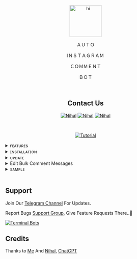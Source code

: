 
<p align="center"> <img src="https://github.com/nihalnihu/AutoIG-CMT/assets/72502160/5f6c0b5a-fbf1-4afa-88df-9386751ca607" alt="hi" width="100" height="100"></p>

<p align="center">
ＡＵＴＯ</p>
<p align="center">
IＮＳＴＡＧＲＡＭ</p>
<p align="center">ＣＯＭＭＥＮＴ</p>
<p align="center">
ＢＯＴ</p>

<br>

<div align="center">
 
## Contact Us

</div>

<p align="center">
 <a href="https://t.me/nihh_all"><img src="https://img.shields.io/badge/Telegram-blue?style=flat-square&logo=telegram&logoSize=auto" alt="Nihal"/></a>
<a href="https://wa.me/919605945309?text=HELLO"><img src="https://img.shields.io/badge/Whatsapp-4CBB17?style=flat-square&logo=whatsapp&logoSize=auto&logoColor=black" alt="Nihal"></a>
<a href="https://www.instagram.com/nihh____al"><img src="https://img.shields.io/badge/Instagram-C13584?style=flat-square&logo=instagram&logoColor=black&logoSize=auto" alt="Nihal"></a>
</p>

 <br>

 <div align="center">
  
[![Tutorial](https://img.shields.io/badge/Tutorial_Video-FF0000?style=for-the-badge&logo=youtube&logoColor=white)](https://youtu.be/Wz8zQseGZR8?si=lVknxaBuJPCQsYZW)
 </div>
 
<details>
 <summary>ғᴇᴀᴛᴜʀᴇs</summary>


##### <br> • sᴇɴᴅ ᴜɴʟɪᴍɪᴛᴇᴅ ᴄᴏᴍᴍᴇɴᴛs: 𝚂𝚎𝚗𝚍 𝚞𝚗𝚕𝚒𝚖𝚒𝚝𝚎𝚍 𝚌𝚘𝚖𝚖𝚎𝚗𝚝𝚜 𝚝𝚘 𝚊 𝚜𝚒𝚗𝚐𝚕𝚎 𝚙𝚘𝚜𝚝.

##### • ᴄᴜsᴛᴏᴍɪᴢᴀʙʟᴇ ᴄᴏᴍᴍᴇɴᴛ ᴄᴏᴜɴᴛ: 𝚂𝚎𝚝 𝚝𝚑𝚎 𝚎𝚡𝚊𝚌𝚝 𝚗𝚞𝚖𝚋𝚎𝚛 𝚘𝚏 𝚌𝚘𝚖𝚖𝚎𝚗𝚝𝚜 𝚢𝚘𝚞 𝚠𝚊𝚗𝚝 𝚝𝚘 𝚜𝚎𝚗𝚍.

##### • ᴍᴇᴅɪᴀ ɪᴅ ᴇxᴛʀᴀᴄᴛɪᴏɴ: 𝙰𝚞𝚝𝚘𝚖𝚊𝚝𝚒𝚌𝚊𝚕𝚕𝚢 𝚎𝚡𝚝𝚛𝚊𝚌𝚝𝚜 𝙼𝚎𝚍𝚒𝚊 𝙸𝙳 𝚏𝚛𝚘𝚖 𝚟𝚊𝚕𝚒𝚍 𝙸𝚗𝚜𝚝𝚊𝚐𝚛𝚊𝚖 𝚄𝚁𝙻𝚜.

##### • ғʟᴇxɪʙʟᴇ ᴅᴇʟᴀʏ ɪɴᴛᴇʀᴠᴀʟs: 𝙲𝚞𝚜𝚝𝚘𝚖𝚒𝚣𝚎 𝚍𝚎𝚕𝚊𝚢 𝚒𝚗𝚝𝚎𝚛𝚟𝚊𝚕𝚜 𝚠𝚒𝚝𝚑 𝚊 𝚖𝚒𝚗𝚒𝚖𝚞𝚖 𝚘𝚏 30 𝚜𝚎𝚌𝚘𝚗𝚍𝚜 𝚝𝚘 𝚜𝚊𝚏𝚎𝚐𝚞𝚊𝚛𝚍 𝚢𝚘𝚞𝚛 𝚊𝚌𝚌𝚘𝚞𝚗𝚝.

##### • ᴍᴀɴᴜᴀʟ ᴄᴏᴍᴍᴇɴᴛ ɪɴᴘᴜᴛ: 𝙴𝚊𝚜𝚒𝚕𝚢 𝚒𝚗𝚙𝚞𝚝 𝚖𝚞𝚕𝚝𝚒𝚙𝚕𝚎 𝚌𝚘𝚖𝚖𝚎𝚗𝚝𝚜 𝚖𝚊𝚗𝚞𝚊𝚕𝚕𝚢 𝚏𝚘𝚛 𝚙𝚎𝚛𝚜𝚘𝚗𝚊𝚕𝚒𝚣𝚎𝚍 𝚖𝚎𝚜𝚜𝚊𝚐𝚒𝚗𝚐.


##### • ʀᴀɴᴅᴏᴍ ᴄᴏᴍᴍᴇɴᴛ sᴇʟᴇᴄᴛɪᴏɴ: 𝙰𝚞𝚝𝚘𝚖𝚊𝚝𝚒𝚌𝚊𝚕𝚕𝚢 𝚜𝚎𝚕𝚎𝚌𝚝 𝚛𝚊𝚗𝚍𝚘𝚖 𝚌𝚘𝚖𝚖𝚎𝚗𝚝𝚜 𝚏𝚛𝚘𝚖 𝚝𝚑𝚎 <a href="https://github.com/nihalnihu/IG-CMT-Bot/blob/IGBot/comments.txt">comments.txt</a>  file.



</details>
<details>
 <summary>ɪɴsᴛᴀʟʟᴀᴛɪᴏɴ</summary>


<details>
 <summary>Termux</summary>

 #### _For Update and upgrade Packeges_

```
pkg update && pkg upgrade -y
```
### _Install Git_
```
pkg install git -y 
```
### _Install and Open IG-CMT-Bot_
```
git clone https://github.com/nihalnihu/IG-CMT-Bot.git
```
```
cd IG-CMT-Bot
```
### _Install Required Packeges & Libraries (it will take 5-10 minutes)_
```only for first time```

```
bash setup.sh
```
### _Get Instagram Post ID (Must)_

```
./get_post_id.sh
```
### _Send Auto Unlimited Comments._ 😜
```
./send_comment.sh
```
</details>

<details>
 <summary>Kali Linux</summary>

#### _For Update and upgrade Packeges_

```
sudo apt update && sudo apt upgrade -y
```
### _Install Git_

```
sudo apt install git -y
```
### _Install and Open IG-CMT-Bot_

```
git clone https://github.com/nihalnihu/IG-CMT-Bot.git
```
```
cd IG-CMT-Bot
```

### _Install Required Packeges & Libraries (it will take 5-10 minutes)_
```Only for First Time```
```
bash setup.sh
```

### _Get Instagram Post ID (Must)_
```
./get_post_id.sh
```
### _Send Auto Unlimited Comments._ 😜
```
./send_comment.sh
```

</details>
</details>

<details>
 <summary>ᴜᴘᴅᴀᴛᴇ</summary>
 

### Open The IG CMT BOT

```
cd IG-CMT-Bot
```

### Update Repo
```
chmod +x update.sh
```
```
./update.sh
```
### Now You IG CMT Bot Updated

</details>

<details>
 <summary>Edit Bulk Comment Messages</summary>
 
 ```in the Same Directory```
 
 ```
 nano comments.txt
 ```
⚠️ Edit the comments as One Comment Per Line. use UP and DOWN Arrow!
After Edits Save the File Using CTRL + X, Y, and ENTER

[![Tutorial](https://img.shields.io/badge/Tutorial_Video-FF0000?style=for-the-badge&logo=youtube&logoColor=white)](https://youtu.be/Wz8zQseGZR8?si=lVknxaBuJPCQsYZW)

 </details>

<details>
 <summary>sᴀᴍᴘʟᴇ</summary>

# Get Post ID...
![Get Post ID](https://raw.githubusercontent.com/nihalnihu/IG-CMT-Bot/refs/heads/IGBot/Images/POST%20ID.jpg)

# Tool Running...
![Tool Running](https://raw.githubusercontent.com/nihalnihu/IG-CMT-Bot/refs/heads/IGBot/Images/IG%20CMT.jpg)

# Sending Comments...
![Sending Comments](https://raw.githubusercontent.com/nihalnihu/IG-CMT-Bot/refs/heads/IGBot/Images/Auto%20Commenting.jpg)

</details>

<br>

## Support
Join Our <a href="https://t.me/TG_BotCreator">Telegram Channel</a> For Updates.

Report Bugs <a href="https://t.me/TG_BotCreatorSupport">Support Group</a>, Give Feature Requests There..🤠

[![Terminal Bots](https://img.shields.io/badge/Whatsapp%20Group-green?style=for-the-badge&logo=whatsapp&logoColor=black&logoSize=black)](https://chat.whatsapp.com/K8DrSvnopVQE8BMT9zZfgZ)

## Credits

Thanks to <a href="https://github.com/darkhacker34">Me</a> And <a href="https://github.com/nihalnihu">Nihal</a>, <a href="https://openai.com/chatgpt">ChatGPT</a>
